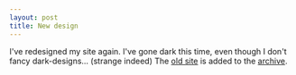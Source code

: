 ```yaml
---
layout: post
title: New design
---
```


I've redesigned my site again. I've gone dark this time, even though I don't fancy dark-designs... (strange indeed) The [old site](http://home.flodhest.net/html/old/whiteblackred/top.html)</a> is added to the [archive](http://home.flodhest.net/html/old/)</a>.

